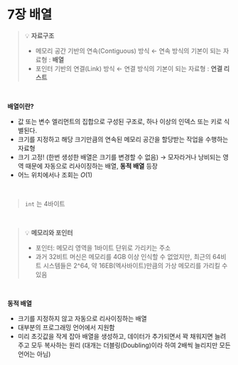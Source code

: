 # 7장 배열


> 💡 **자료구조**
> - 메모리 공간 기반의 연속(Contiguous) 방식 ← 연속 방식의 기본이 되는 자료형 : **배열**
> - 포인터 기반의 연결(Link) 방식 ← 연결 방식의 기본이 되는 자료형 : **연결 리스트**

<br/>

**배열이란?**
- 값 또는 변수 엘리먼트의 집합으로 구성된 구조로, 하나 이상의 인덱스 또는 키로 식별된다.
- 크기를 지정하고 해당 크기만큼의 연속된 메모리 공간을 할당받는 작업을 수행하는 자료형
- 크기 고정! (한번 생성한 배열은 크기를 변경할 수 없음)
  → 모자라거나 낭비되는 영역 때문에 자동으로 리사이징하는 배열, **동적 배열** 등장
- 어느 위치에서나 조회는 $O(1)$

<br/>

> `int` 는 4바이트

<br/>

>💡 **메모리와 포인터**
> - 포인터: 메모리 영역을 1바이트 단위로 가리키는 주소
> - 과거 32비트 머신은 메모리를 4GB 이상 인식할 수 없었지만, 
최근의 64비트 시스템들은 2^64, 약 16EB(엑사바이트)만큼의 가상 메모리를 가리킬 수 있음

<br/>

**동적 배열**
- 크기를 지정하지 않고 자동으로 리사이징하는 배열
- 대부분의 프로그래밍 언어에서 지원함
- 미리 초깃값을 작게 잡아 배열을 생성하고, 데이터가 추가되면서 꽉 채워지면 늘려주고 모두 복사하는 원리
(대개는 더블링(Doubling)이라 하여 2배씩 늘리지만 모든 언어는 아님)
